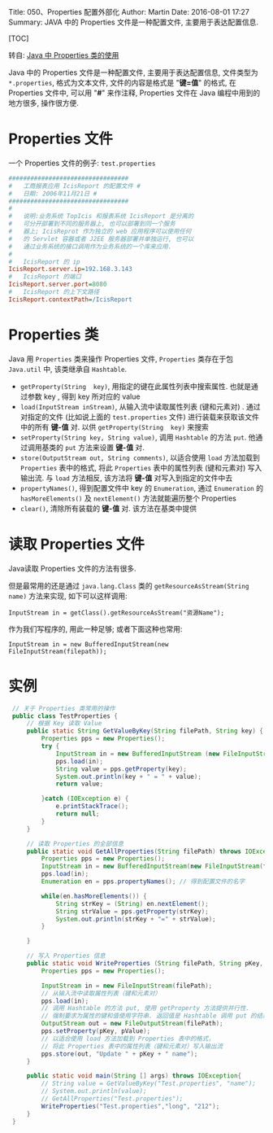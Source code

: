 Title: 050、Properties 配置外部化
Author: Martin
Date: 2016-08-01 17:27
Summary: JAVA 中的 Properties 文件是一种配置文件, 主要用于表达配置信息.

[TOC]

转自: [Java 中 Properties 类的使用](http://www.2cto.com/px/201006/47834.html)

Java 中的 Properties 文件是一种配置文件, 主要用于表达配置信息, 文件类型为 `*.properties`, 格式为文本文件, 文件的内容是格式是 "**键=值**" 的格式, 在 Properties 文件中, 可以用 "**#**" 来作注释, Properties 文件在 Java 编程中用到的地方很多, 操作很方便.

# Properties 文件
一个 Properties 文件的例子: `test.properties`

```ini
#################################
#   工商报表应用 IcisReport 的配置文件 #
#   日期: 2006年11月21日 #
#################################
#
#   说明:业务系统 TopIcis 和报表系统 IcisReport 是分离的
#   可分开部署到不同的服务器上, 也可以部署到同一个服务
#   器上; IcisReprot 作为独立的 web 应用程序可以使用任何
#   的 Servlet 容器或者 J2EE 服务器部署并单独运行, 也可以
#   通过业务系统的接口调用作为业务系统的一个库来应用.
#
#   IcisReport 的 ip
IcisReport.server.ip=192.168.3.143
#   IcisReport 的端口
IcisReport.server.port=8080
#   IcisReport 的上下文路径
IcisReport.contextPath=/IcisReport
```

# Properties 类
Java 用 `Properties` 类来操作 Properties 文件, `Properties` 类存在于包 `Java.util` 中, 该类继承自 `Hashtable`.

- `getProperty(String  key)`, 用指定的键在此属性列表中搜索属性. 也就是通过参数 key , 得到 key 所对应的 value
- `load(InputStream inStream)`, 从输入流中读取属性列表 (键和元素对) . 通过对指定的文件 (比如说上面的 `test.properties` 文件) 进行装载来获取该文件中的所有 **键\-值** 对. 以供 `getProperty(String  key)` 来搜索
- `setProperty(String key, String value)`, 调用 `Hashtable` 的方法 `put`. 他通过调用基类的 `put` 方法来设置 **键\-值** 对.
- `store(OutputStream out, String comments)`, 以适合使用 `load` 方法加载到 `Properties` 表中的格式, 将此 `Properties` 表中的属性列表 (键和元素对) 写入输出流. 与 `load` 方法相反, 该方法将 **键\-值** 对写入到指定的文件中去
- `propertyNames()`, 得到配置文件中 key 的 `Enumeration`, 通过 `Enumeration` 的 `hasMoreElements()` 及 `nextElement()` 方法就能遍历整个 Properties
- `clear()`, 清除所有装载的 **键\-值** 对. 该方法在基类中提供

# 读取 Properties 文件
Java读取 Properties 文件的方法有很多.

但是最常用的还是通过 `java.lang.Class` 类的 `getResourceAsStream(String name)` 方法来实现, 如下可以这样调用:

`InputStream in = getClass().getResourceAsStream("资源Name");`

作为我们写程序的, 用此一种足够; 或者下面这种也常用:

`InputStream in = new BufferedInputStream(new FileInputStream(filepath));`

# 实例
```java
 // 关于 Properties 类常用的操作
 public class TestProperties {
     // 根据 Key 读取 Value
     public static String GetValueByKey(String filePath, String key) {
         Properties pps = new Properties();
         try {
             InputStream in = new BufferedInputStream (new FileInputStream(filePath));
             pps.load(in);
             String value = pps.getProperty(key);
             System.out.println(key + " = " + value);
             return value;

         }catch (IOException e) {
             e.printStackTrace();
             return null;
         }
     }

     // 读取 Properties 的全部信息
     public static void GetAllProperties(String filePath) throws IOException {
         Properties pps = new Properties();
         InputStream in = new BufferedInputStream(new FileInputStream(filePath));
         pps.load(in);
         Enumeration en = pps.propertyNames(); // 得到配置文件的名字

         while(en.hasMoreElements()) {
             String strKey = (String) en.nextElement();
             String strValue = pps.getProperty(strKey);
             System.out.println(strKey + "=" + strValue);
         }

     }

     // 写入 Properties 信息
     public static void WriteProperties (String filePath, String pKey, String pValue) throws IOException {
         Properties pps = new Properties();

         InputStream in = new FileInputStream(filePath);
         // 从输入流中读取属性列表（键和元素对）
         pps.load(in);
         // 调用 Hashtable 的方法 put, 使用 getProperty 方法提供并行性.
         // 强制要求为属性的键和值使用字符串. 返回值是 Hashtable 调用 put 的结果.
         OutputStream out = new FileOutputStream(filePath);
         pps.setProperty(pKey, pValue);
         // 以适合使用 load 方法加载到 Properties 表中的格式，
         // 将此 Properties 表中的属性列表（键和元素对）写入输出流
         pps.store(out, "Update " + pKey + " name");
     }

     public static void main(String [] args) throws IOException{
         // String value = GetValueByKey("Test.properties", "name");
         // System.out.println(value);
         // GetAllProperties("Test.properties");
         WriteProperties("Test.properties","long", "212");
     }
 }
```

